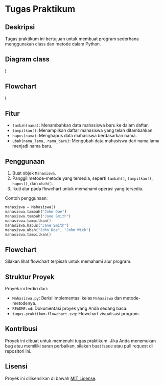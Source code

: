 # Tugas Praktikum

## Deskripsi

Tugas praktikum ini bertujuan untuk membuat program sederhana menggunakan class dan metode dalam Python.

## Diagram class

! [](lib/img/mahasiswa.png)

## Flowchart

! []()

## Fitur

- `tambah(nama)`: Menambahkan data mahasiswa baru ke dalam daftar.
- `tampilkan()`: Menampilkan daftar mahasiswa yang telah ditambahkan.
- `hapus(nama)`: Menghapus data mahasiswa berdasarkan nama.
- `ubah(nama_lama, nama_baru)`: Mengubah data mahasiswa dari nama lama menjadi nama baru.

## Penggunaan

1. Buat objek `Mahasiswa`.
2. Panggil metode-metode yang tersedia, seperti `tambah()`, `tampilkan()`, `hapus()`, dan `ubah()`.
3. Ikuti alur pada flowchart untuk memahami operasi yang tersedia.

Contoh penggunaan:

```python
mahasiswa = Mahasiswa()
mahasiswa.tambah("John Doe")
mahasiswa.tambah("Jane Smith")
mahasiswa.tampilkan()
mahasiswa.hapus("Jane Smith")
mahasiswa.ubah("John Doe", "John Wick")
mahasiswa.tampilkan()
```

## Flowchart

Silakan lihat flowchart terpisah untuk memahami alur program.

## Struktur Proyek

Proyek ini terdiri dari:

- `Mahasiswa.py`: Berisi implementasi kelas `Mahasiswa` dan metode-metodenya.
- `README.md`: Dokumentasi proyek yang Anda sedang baca.
- `tugas-praktikum-flowchart.svg`: Flowchart visualisasi program.

## Kontribusi

Proyek ini dibuat untuk memenuhi tugas praktikum. Jika Anda menemukan bug atau memiliki saran perbaikan, silakan buat issue atau pull request di repositori ini.

## Lisensi

Proyek ini dilisensikan di bawah [MIT License](LICENSE).
